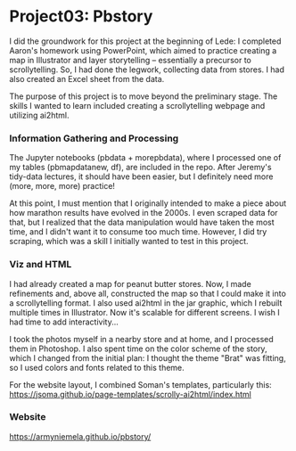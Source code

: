 # Project03: Pbstory


I did the groundwork for this project at the beginning of Lede: I completed Aaron's homework using PowerPoint, which aimed to practice creating a map in Illustrator and layer storytelling – essentially a precursor to scrollytelling. So, I had done the legwork, collecting data from stores. I had also created an Excel sheet from the data.

The purpose of this project is to move beyond the preliminary stage. The skills I wanted to learn included creating a scrollytelling webpage and utilizing ai2html.

### Information Gathering and Processing

The Jupyter notebooks (pbdata + morepbdata), where I processed one of my tables (pbmapdatanew, df), are included in the repo. After Jeremy's tidy-data lectures, it should have been easier, but I definitely need more (more, more, more) practice!

At this point, I must mention that I originally intended to make a piece about how marathon results have evolved in the 2000s. I even scraped data for that, but I realized that the data manipulation would have taken the most time, and I didn't want it to consume too much time. However, I did try scraping, which was a skill I initially wanted to test in this project.

### Viz and HTML

I had already created a map for peanut butter stores. Now, I made refinements and, above all, constructed the map so that I could make it into a scrollytelling format. I also used ai2html in the jar graphic, which I rebuilt multiple times in Illustrator. Now it's scalable for different screens. I wish I had time to add interactivity...

I took the photos myself in a nearby store and at home, and I processed them in Photoshop. I also spent time on the color scheme of the story, which I changed from the initial plan: I thought the theme "Brat" was fitting, so I used colors and fonts related to this theme.

For the website layout, I combined Soman's templates, particularly this: https://jsoma.github.io/page-templates/scrolly-ai2html/index.html

### Website

https://armyniemela.github.io/pbstory/

